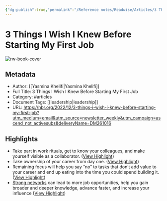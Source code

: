 ```yaml
---
{"dg-publish":true,"permalink":"/Reference notes/Readwise/Articles/3 Things I Wish I Knew Before Starting My First Job/"}
---
```


# 3 Things I Wish I Knew Before Starting My First Job

![rw-book-cover](https://hbr.org/resources/images/article_assets/2022/12/A_Dec22_20_Career_1334650604.jpg)

## Metadata
- Author: [[Yasmina Khelifi\|Yasmina Khelifi]]
- Full Title: 3 Things I Wish I Knew Before Starting My First Job
- Category: #articles
- Document Tags: [[leadership\|leadership]] 
- URL: https://hbr.org/2022/12/3-things-i-wish-i-knew-before-starting-my-first-job?utm_medium=email&utm_source=newsletter_weekly&utm_campaign=ascend_not_activesubs&deliveryName=DM261016

## Highlights
- Take part in work rituals, get to know your colleagues, and make yourself visible as a collaborator. ([View Highlight](https://read.readwise.io/read/01gvm49wnpd7gczchkw8jhdmwd))
- Take ownership of your career from day one. ([View Highlight](https://read.readwise.io/read/01gvm4csyr5cckxms03n81pczw))
- Remaining focus will help you say “no” to tasks that don’t add value to your career and end up eating into the time you could spend building it. ([View Highlight](https://read.readwise.io/read/01gvm4dmcpywptxawtwatrj7gf))
- [Strong networks](https://hbr.org/2016/05/learn-to-love-networking) can lead to more job opportunities, help you gain broader and deeper knowledge, advance faster, and increase your influence ([View Highlight](https://read.readwise.io/read/01gvm4p1acf867jyjfhgayeq9k))
